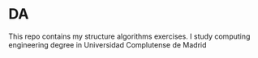 # DA
This repo contains my structure algorithms exercises.
I study computing engineering degree in Universidad Complutense de Madrid
